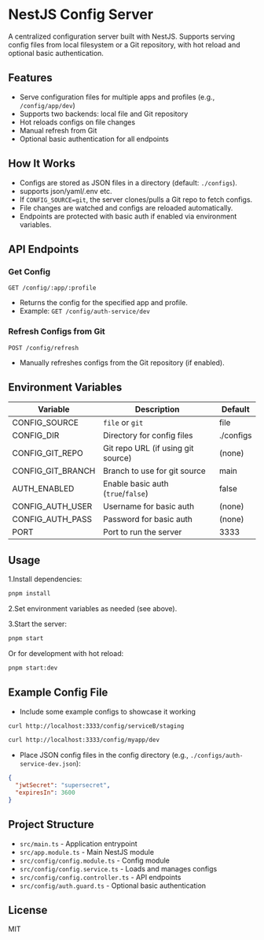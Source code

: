 # NestJS Config Server

A centralized configuration server built with NestJS. Supports serving config files from local filesystem or a Git repository, with hot reload and optional basic authentication.

## Features

- Serve configuration files for multiple apps and profiles (e.g., `/config/app/dev`)
- Supports two backends: local file and Git repository
- Hot reloads configs on file changes
- Manual refresh from Git
- Optional basic authentication for all endpoints

## How It Works

- Configs are stored as JSON files in a directory (default: `./configs`).
- supports json/yaml/.env etc.
- If `CONFIG_SOURCE=git`, the server clones/pulls a Git repo to fetch configs.
- File changes are watched and configs are reloaded automatically.
- Endpoints are protected with basic auth if enabled via environment variables.

## API Endpoints

### Get Config

`GET /config/:app/:profile`

- Returns the config for the specified app and profile.
- Example: `GET /config/auth-service/dev`

### Refresh Configs from Git

`POST /config/refresh`

- Manually refreshes configs from the Git repository (if enabled).

## Environment Variables

| Variable             | Description                                      | Default         |
|----------------------|--------------------------------------------------|-----------------|
| CONFIG_SOURCE        | `file` or `git`                                  | file            |
| CONFIG_DIR           | Directory for config files                       | ./configs       |
| CONFIG_GIT_REPO      | Git repo URL (if using git source)               | (none)          |
| CONFIG_GIT_BRANCH    | Branch to use for git source                     | main            |
| AUTH_ENABLED         | Enable basic auth (`true`/`false`)               | false           |
| CONFIG_AUTH_USER     | Username for basic auth                          | (none)          |
| CONFIG_AUTH_PASS     | Password for basic auth                          | (none)          |
| PORT                 | Port to run the server                           | 3333            |

## Usage

1.Install dependencies:

 ```sh
 pnpm install
 ```

2.Set environment variables as needed (see above).

3.Start the server:

 ```sh
 pnpm start
 ```

 Or for development with hot reload:

 ```sh
 pnpm start:dev
 ```

## Example Config File

- Include some example configs to showcase it working

```sh
curl http://localhost:3333/config/serviceB/staging
```

```sh
curl http://localhost:3333/config/myapp/dev
```

- Place JSON config files in the config directory (e.g., `./configs/auth-service-dev.json`):

```json
{
  "jwtSecret": "supersecret",
  "expiresIn": 3600
}
```

## Project Structure

- `src/main.ts` - Application entrypoint
- `src/app.module.ts` - Main NestJS module
- `src/config/config.module.ts` - Config module
- `src/config/config.service.ts` - Loads and manages configs
- `src/config/config.controller.ts` - API endpoints
- `src/config/auth.guard.ts` - Optional basic authentication

## License

MIT
